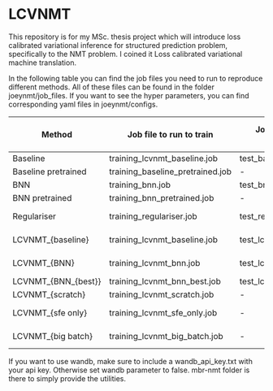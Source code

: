 # LCVNMT
This repository is for my MSc. thesis project which will introduce loss calibrated variational inference for structured prediction problem, specifically to the NMT problem. I coined it Loss calibrated variational machine translation. 

In the following table you can find the job files you need to run to reproduce different methods. All of these files can be found in the folder joeynmt/job_files. If you want to see the hyper parameters, you can find corresponding yaml files in joeynmt/configs. 

| Method              | Job file to run to train         | Job file to run to evaluate | Requirements before training |
|---------------------|----------------------------------|-----------------------------|------------------------------|
| Baseline            | training_lcvnmt_baseline.job     | test_baseline.job           |                              |
| Baseline pretrained | training_baseline_pretrained.job | -                           |                              |
| BNN                 | training_bnn.job                 | test_bnn.job                |                              |
| BNN pretrained      | training_bnn_pretrained.job      | -                           |                              |
| Regulariser         | training_regulariser.job   | test_regulariser.job        | Baseline pretrained          |
| LCVNMT_{baseline}   | training_lcvnmt_baseline.job     | test_lcvnmt_baseline.job    | Baseline pretrained          |
| LCVNMT_{BNN}        | training_lcvnmt_bnn.job          | test_lcvnmt_bnn.job         | BNN pretrained               |
| LCVNMT_{BNN_{best}} | training_lcvnmt_bnn_best.job     | test_lcvnmt_bnn_best.job    | BNN                          |
| LCVNMT_{scratch}    | training_lcvnmt_scratch.job      | -                           |                              |
| LCVNMT_{sfe only}   | training_lcvnmt_sfe_only.job     | -                           | BNN pretrained               |
| LCVNMT_{big batch}  | training_lcvnmt_big_batch.job    | -                           | BNN pretrained               |



If you want to use wandb, make sure to include a wandb_api_key.txt with your api key. Otherwise set wandb parameter to false. 
mbr-nmt folder is there to simply provide the utilities. 
